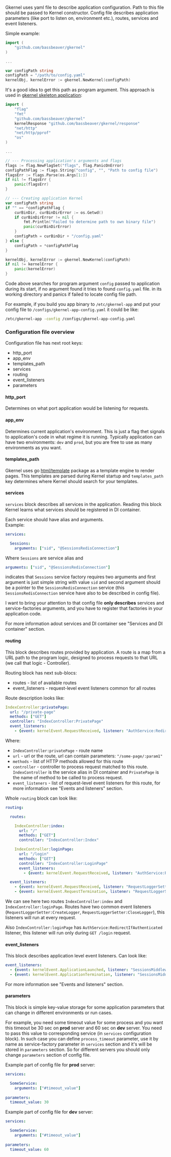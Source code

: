 Gkernel uses yaml file to describe application configuration. Path to this file should be passed to Kernel constructor.
Config file describes application parameters (like port to listen on, environment etc.), routes, services and event listeners.

Simple example:
```go
import (
	"github.com/bassbeaver/gkernel"
)

...

var configPath string
configPath = "/path/to/config.yaml"
kernelObj, kernelError := gkernel.NewKernel(configPath)
``` 

It's a good idea to get this path as program argument. This approach is used in [gkernel skeleton application](https://github.com/bassbeaver/gkernel-skeleton):
```go
import (
	"flag"
	"fmt"
	"github.com/bassbeaver/gkernel"
	kernelResponse "github.com/bassbeaver/gkernel/response"
	"net/http"
	"net/http/pprof"
	"os"
)

...

// --- Processing application's arguments and flags
flags := flag.NewFlagSet("flags", flag.PanicOnError)
configPathFlag := flags.String("config", "", "Path to config file")
flagsErr := flags.Parse(os.Args[1:])
if nil != flagsErr {
    panic(flagsErr)
}

// --- Creating application Kernel
var configPath string
if "" == *configPathFlag {
    curBinDir, curBinDirError := os.Getwd()
    if curBinDirError != nil {
        fmt.Println("Failed to determine path to own binary file")
        panic(curBinDirError)
    }
    configPath = curBinDir + "/config.yaml"
} else {
    configPath = *configPathFlag
}

kernelObj, kernelError := gkernel.NewKernel(configPath)
if nil != kernelError {
    panic(kernelError)
}
```
Code above searches for program argument `config` passed to application during its start, if no argument found it tries to found `config.yaml` file.
in its working directory and panics if failed to locate config file path.

For example, if you build you app binary to `/etc/gkernel-app` and put your config file to `/configs/gkernel-app-config.yaml`  it could be like:
```bash
/etc/gkernel-app -config /configs/gkernel-app-config.yaml
```

### Configuration file overview
Configuration file has next root keys:

* http_port
* app_env &nbsp;
* templates_path &nbsp;
* services &nbsp;
* routing &nbsp;
* event_listeners &nbsp;
* parameters &nbsp;

#### http_port
Determines on what port application would be listening for requests.
 
#### app_env
Determines current application's environment. This is just a flag thet signals to application's code in what regime it is running.
Typically application can have two environments: `dev` and `prod`, but you are free to use as many environments as you want.

#### templates_path
Gkernel uses go [html/template](https://golang.org/pkg/html/template/) package as a template engine to render pages.
This templates are parsed during Kernel startup and `templates_path` key determines where Kernel should search for your templates.

#### services
`services` block describes all services in the application. Reading this block Kernel learns what services should be registered in
DI container.

Each service should have alias and arguments.  
Example:
```yaml
services:

  Sessions:
    arguments: ["sid", "@SessionsRedisConnection"]
```
Where `Sessions` are service alias and 
```yaml
arguments: ["sid", "@SessionsRedisConnection"]
``` 
indicates that `Sessions` service factory requires two arguments and
first argument is just simple string with value `sid` and second argument should be a pointer to the `SessionsRedisConnection` 
service (this `SessionsRedisConnection` service have also to be described in config file).

I want to bring your attention to that config file **only describes** services and service-factories arguments, and you have to register
that factories in your application code.

For more information adout services and DI container see "Services and DI container" section.

#### routing
This block describes routes provided by application. A route is a map from a URL path to the program logic, 
designed to process requests to that URL (we call that logic - Controller).

Routing block has next sub-blocs:
* routes - list of available routes
* event_listeners - request-level event listeners common for all routes

Route description looks like:
```yaml
IndexController:privatePage:
  url: "/private-page"
  methods: ["GET"]
  controller: "IndexController:PrivatePage"
  event_listeners:
    - {event: kernelEvent.RequestReceived, listener: "AuthService:RedirectToLoginIfNotAuthenticated", priority: 41}
``` 
Where:

* `IndexController:privatePage` - route name
* `url` - url or the route, url can contain parameters: `"/some-page/:param1"`
* `methods` - list of HTTP methods allowed for this route
* `controller` - controller to process request matched to this route. `IndexController` is the service alias in DI container and `PrivatePage` is the name of method to be called to process request.
* `event_listeners` - list of request-level event listeners for this route, for more information see "Events and listeners" section.

Whole `routing` block can look like:
```yaml
routing:

  routes:

    IndexController:index:
      url: "/"
      methods: ["GET"]
      controller: "IndexController:Index"

    IndexController:loginPage:
      url: "/login"
      methods: ["GET"]
      controller: "IndexController:LoginPage"
      event_listeners:
        - {event: kernelEvent.RequestReceived, listener: "AuthService:RedirectIfAuthenticated", priority: 41}

  event_listeners:
    - {event: kernelEvent.RequestReceived, listener: "RequestLoggerSetter:CreateLogger", priority: 15}
    - {event: kernelEvent.RequestTermination, listener: "RequestLoggerSetter:CloseLogger", priority: 100}
```
We can see here two routes `IndexController:index` and `IndexController:loginPage`. Routes have two common event listeners (`RequestLoggerSetter:CreateLogger`, `RequestLoggerSetter:CloseLogger`),
this listeners will run at every request.

Also `IndexController:loginPage` has `AuthService:RedirectIfAuthenticated` listener, this listener will run only during `GET /login` request.

 
#### event_listeners

This block describes application level event listeners. Can look like:
```yaml
event_listeners:
  - {event: kernelEvent.ApplicationLaunched, listener: "SessionsMiddleware:InitRedisConnection", priority: 10}
  - {event: kernelEvent.ApplicationTermination, listener: "SessionsMiddleware:CloseRedisConnection", priority: 10}
```
For more information see "Events and listeners" section.


#### parameters

This block is simple key-value storage for some application parameters that can change in different environments or run cases. 

For example, you need some timeout value for some process and you want this timeout be 30 sec on **prod** server and 60 sec on **dev** server.
You need to pass this value to corresponding service (in `services` configuration block).
In such case you can define `process_timeout` parameter, use it by name as service-factory parameter in `services` section and it's will be stored in `parameters` section.
So for different servers you should only change `parameters` section of config file.

Example part of config file for **prod** server:
```yaml
services:

  SomeService:
    arguments: ["#timeout_value"]
    
parameters:
  timeout_value: 30
```  

Example part of config file for **dev** server:
```yaml
services:

  SomeService:
    arguments: ["#timeout_value"]
    
parameters:
  timeout_value: 60
```  